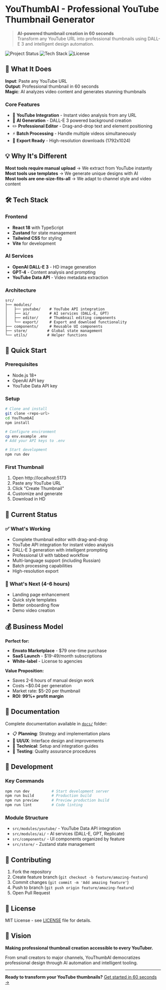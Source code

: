 # YouThumbAI - Professional YouTube Thumbnail Generator

> **AI-powered thumbnail creation in 60 seconds**  
> Transform any YouTube URL into professional thumbnails using DALL-E 3 and intelligent design automation.

![Project Status](https://img.shields.io/badge/Status-90%25%20Complete-green)
![Tech Stack](https://img.shields.io/badge/Tech-React%20%7C%20TypeScript%20%7C%20DALL--E%203-blue)
![License](https://img.shields.io/badge/License-MIT-yellow)

## 🚀 What It Does

**Input**: Paste any YouTube URL  
**Output**: Professional thumbnail in 60 seconds  
**Magic**: AI analyzes video content and generates stunning thumbnails

### Core Features
- 🎯 **YouTube Integration** - Instant video analysis from any URL
- 🎨 **AI Generation** - DALL-E 3 powered background creation  
- ✏️ **Professional Editor** - Drag-and-drop text and element positioning
- ⚡ **Batch Processing** - Handle multiple videos simultaneously
- 📱 **Export Ready** - High-resolution downloads (1792x1024)

## 💡 Why It's Different

**Most tools require manual upload** → We extract from YouTube instantly  
**Most tools use templates** → We generate unique designs with AI  
**Most tools are one-size-fits-all** → We adapt to channel style and video content

## 🛠️ Tech Stack

### Frontend
- **React 18** with TypeScript
- **Zustand** for state management
- **Tailwind CSS** for styling
- **Vite** for development

### AI Services
- **OpenAI DALL-E 3** - HD image generation
- **GPT-4** - Content analysis and prompting
- **YouTube Data API** - Video metadata extraction

### Architecture
```
src/
├── modules/
│   ├── youtube/    # YouTube API integration
│   ├── ai/         # AI services (DALL-E, GPT)
│   ├── editor/     # Thumbnail editing components
│   └── export/     # Export and download functionality
├── components/     # Reusable UI components
├── store/         # Global state management
└── utils/         # Helper functions
```

## 🚀 Quick Start

### Prerequisites
- Node.js 18+
- OpenAI API key
- YouTube Data API key

### Setup
```bash
# Clone and install
git clone <repo-url>
cd YouThumbAI
npm install

# Configure environment
cp env.example .env
# Add your API keys to .env

# Start development
npm run dev
```

### First Thumbnail
1. Open http://localhost:5173
2. Paste any YouTube URL
3. Click "Create Thumbnail"
4. Customize and generate
5. Download in HD

## 🎯 Current Status

### ✅ What's Working
- Complete thumbnail editor with drag-and-drop
- YouTube API integration for instant video analysis
- DALL-E 3 generation with intelligent prompting
- Professional UI with tabbed workflow
- Multi-language support (including Russian)
- Batch processing capabilities
- High-resolution export

### 🔄 What's Next (4-6 hours)
- Landing page enhancement
- Quick style templates
- Better onboarding flow
- Demo video creation

## 💰 Business Model

**Perfect for:**
- **Envato Marketplace** - $79 one-time purchase
- **SaaS Launch** - $19-49/month subscriptions
- **White-label** - License to agencies

**Value Proposition:**
- Saves 2-6 hours of manual design work
- Costs ~$0.04 per generation
- Market rate: $5-20 per thumbnail
- **ROI: 99%+ profit margin**

## 📁 Documentation

Complete documentation available in [`docs/`](docs/) folder:
- 📋 **Planning**: Strategy and implementation plans
- 🎨 **UI/UX**: Interface design and improvements
- 🔧 **Technical**: Setup and integration guides
- 🧪 **Testing**: Quality assurance procedures

## 🔧 Development

### Key Commands
```bash
npm run dev          # Start development server
npm run build        # Production build
npm run preview      # Preview production build
npm run lint         # Code linting
```

### Module Structure
- `src/modules/youtube/` - YouTube Data API integration
- `src/modules/ai/` - AI services (DALL-E, GPT, Replicate)
- `src/components/` - UI components organized by feature
- `src/store/` - Zustand state management

## 🤝 Contributing

1. Fork the repository
2. Create feature branch (`git checkout -b feature/amazing-feature`)
3. Commit changes (`git commit -m 'Add amazing feature'`)
4. Push to branch (`git push origin feature/amazing-feature`)
5. Open Pull Request

## 📄 License

MIT License - see [LICENSE](LICENSE) file for details.

## 🎯 Vision

**Making professional thumbnail creation accessible to every YouTuber.**

From small creators to major channels, YouThumbAI democratizes professional design through AI automation and intelligent tooling.

---

**Ready to transform your YouTube thumbnails?** [Get started in 60 seconds →](#-quick-start)